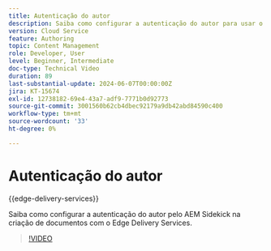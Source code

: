 ```yaml
---
title: Autenticação do autor
description: Saiba como configurar a autenticação do autor para usar o Sidekick no Edge Delivery.
version: Cloud Service
feature: Authoring
topic: Content Management
role: Developer, User
level: Beginner, Intermediate
doc-type: Technical Video
duration: 89
last-substantial-update: 2024-06-07T00:00:00Z
jira: KT-15674
exl-id: 12738182-69e4-43a7-adf9-7771b0d92773
source-git-commit: 3001560b62cb4dbec92179a9db42abd84590c400
workflow-type: tm+mt
source-wordcount: '33'
ht-degree: 0%

---
```


# Autenticação do autor

{{edge-delivery-services}}

Saiba como configurar a autenticação do autor pelo AEM Sidekick na criação de documentos com o Edge Delivery Services.

>[!VIDEO](https://video.tv.adobe.com/v/3429594/?learn=on)
